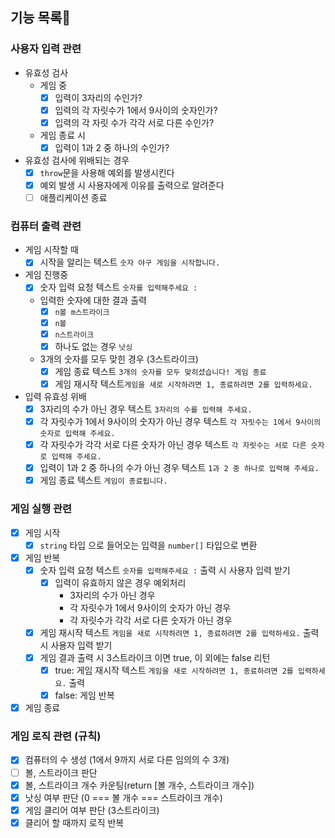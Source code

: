 ## 기능 목록📝

### 사용자 입력 관련

- 유효성 검사
  - 게임 중
    - [x] 입력이 3자리의 수인가?
    - [x] 입력의 각 자릿수가 1에서 9사이의 숫자인가?
    - [x] 입력의 각 자릿 수가 각각 서로 다른 수인가?
  - 게임 종료 시
    - [x] 입력이 1과 2 중 하나의 수인가?
- 유효성 검사에 위배되는 경우
  - [x] `throw`문을 사용해 예외를 발생시킨다
  - [x] 예외 발생 시 사용자에게 이유를 출력으로 알려준다
  - [ ] 애플리케이션 종료

### 컴퓨터 출력 관련

- 게임 시작할 때
  - [x] 시작을 알리는 텍스트 `숫자 야구 게임을 시작합니다.`
- 게임 진행중
  - [x] 숫자 입력 요청 텍스트 `숫자를 입력해주세요 :`
  - 입력한 숫자에 대한 결과 출력
    - [x] `n볼 m스트라이크`
    - [x] `n볼`
    - [x] `n스트라이크`
    - [x] 하나도 없는 경우 `낫싱`
  - 3개의 숫자를 모두 맞힌 경우 (3스트라이크)
    - [x] 게임 종료 텍스트 `3개의 숫자를 모두 맞히셨습니다! 게임 종료`
    - [x] 게임 재시작 텍스트`게임을 새로 시작하려면 1, 종료하려면 2를 입력하세요.`
- 입력 유효성 위배
  - [x] 3자리의 수가 아닌 경우 텍스트 `3자리의 수를 입력해 주세요.`
  - [x] 각 자릿수가 1에서 9사이의 숫자가 아닌 경우 텍스트 `각 자릿수는 1에서 9사이의 숫자로 입력해 주세요.`
  - [x] 각 자릿수가 각각 서로 다른 숫자가 아닌 경우 텍스트 `각 자릿수는 서로 다른 숫자로 입력해 주세요.`
  - [x] 입력이 1과 2 중 하나의 수가 아닌 경우 텍스트 `1과 2 중 하나로 입력해 주세요.`
  - [x] 게임 종료 텍스트 `게임이 종료됩니다.`

### 게임 실행 관련

- [x] 게임 시작
  - [x] `string` 타입 으로 들어오는 입력을 `number[]` 타입으로 변환
- [x] 게임 반복
  - [x] 숫자 입력 요청 텍스트 `숫자를 입력해주세요 :` 출력 시 사용자 입력 받기
    - [x] 입력이 유효하지 않은 경우 예외처리
      - 3자리의 수가 아닌 경우
      - 각 자릿수가 1에서 9사이의 숫자가 아닌 경우
      - 각 자릿수가 각각 서로 다른 숫자가 아닌 경우
  - [x] 게임 재시작 텍스트 `게임을 새로 시작하려면 1, 종료하려면 2를 입력하세요.` 출력 시 사용자 입력 받기
  - [x] 게임 결과 출력 시 3스트라이크 이면 true, 이 외에는 false 리턴
    - [x] true: 게임 재시작 텍스트 `게임을 새로 시작하려면 1, 종료하려면 2를 입력하세요.` 출력
    - [x] false: 게임 반복
- [x] 게임 종료

### 게임 로직 관련 (규칙)

- [x] 컴퓨터의 수 생성 (1에서 9까지 서로 다른 임의의 수 3개)
- [ ] 볼, 스트라이크 판단
- [x] 볼, 스트라이크 개수 카운팅(return [볼 개수, 스트라이크 개수])
- [x] 낫싱 여부 판단 (0 === 볼 개수 === 스트라이크 개수)
- [x] 게임 클리어 여부 판단 (3스트라이크)
- [x] 클리어 할 때까지 로직 반복

